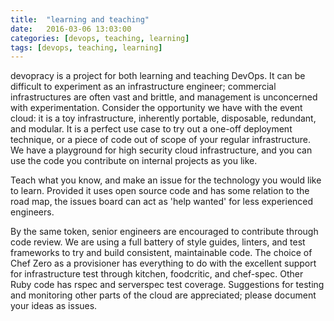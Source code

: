 ```yaml
---
title:  "learning and teaching"
date:   2016-03-06 13:03:00
categories: [devops, teaching, learning]
tags: [devops, teaching, learning]
---
```


devopracy is a project for both learning and teaching DevOps. It can be difficult to experiment as an infrastructure engineer; commercial infrastructures are often vast and brittle, and management is unconcerned with experimentation. Consider the opportunity we have with the event cloud: it is a toy infrastructure, inherently portable, disposable, redundant, and modular. It is a perfect use case to try out a one-off deployment technique, or a piece of code out of scope of your regular infrastructure. We have a playground for high security cloud infrastructure, and you can use the code you contribute on internal projects as you like.  

Teach what you know, and make an issue for the technology you would like to learn. Provided it uses open source code and has some relation to the road map, the issues board can act as 'help wanted' for less experienced engineers. 

By the same token, senior engineers are encouraged to contribute through code review. We are using a full battery of style guides, linters, and test frameworks to try and build consistent, maintainable code. The choice of Chef Zero as a provisioner has everything to do with the excellent support for infrastructure test through kitchen, foodcritic, and chef-spec. Other Ruby code has rspec and serverspec test coverage. Suggestions for testing and monitoring other parts of the cloud are appreciated; please document your ideas as issues. 
